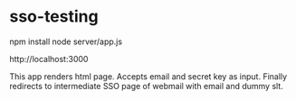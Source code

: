 # sso-testing

npm install
node server/app.js


http://localhost:3000

This app renders html page. Accepts email and secret key as input. Finally redirects to intermediate SSO page of webmail with email and dummy slt.  
